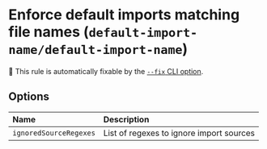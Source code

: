 # Enforce default imports matching file names (`default-import-name/default-import-name`)

🔧 This rule is automatically fixable by the [`--fix` CLI option](https://eslint.org/docs/latest/user-guide/command-line-interface#--fix).

<!-- end auto-generated rule header -->

## Options

<!-- begin auto-generated rule options list -->

| Name                   | Description                              |
| :--------------------- | :--------------------------------------- |
| `ignoredSourceRegexes` | List of regexes to ignore import sources |

<!-- end auto-generated rule options list -->

